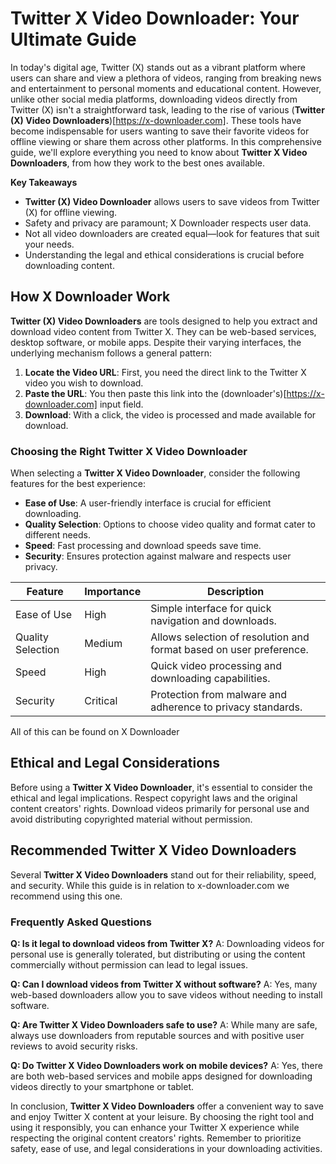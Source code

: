 # Twitter X Video Downloader: Your Ultimate Guide

In today's digital age, Twitter (X) stands out as a vibrant platform where users can share and view a plethora of videos, ranging from breaking news and entertainment to personal moments and educational content. However, unlike other social media platforms, downloading videos directly from Twitter (X) isn't a straightforward task, leading to the rise of various (**Twitter (X) Video Downloaders**)[https://x-downloader.com]. These tools have become indispensable for users wanting to save their favorite videos for offline viewing or share them across other platforms. In this comprehensive guide, we'll explore everything you need to know about **Twitter X Video Downloaders**, from how they work to the best ones available.

**Key Takeaways**
- **Twitter (X) Video Downloader** allows users to save videos from Twitter (X) for offline viewing.
- Safety and privacy are paramount; X Downloader respects user data.
- Not all video downloaders are created equal—look for features that suit your needs.
- Understanding the legal and ethical considerations is crucial before downloading content.

## How X Downloader Work

**Twitter (X) Video Downloaders** are tools designed to help you extract and download video content from Twitter X. They can be web-based services, desktop software, or mobile apps. Despite their varying interfaces, the underlying mechanism follows a general pattern:

1. **Locate the Video URL**: First, you need the direct link to the Twitter X video you wish to download.
2. **Paste the URL**: You then paste this link into the (downloader's)[https://x-downloader.com] input field.
3. **Download**: With a click, the video is processed and made available for download.

### Choosing the Right Twitter X Video Downloader

When selecting a **Twitter X Video Downloader**, consider the following features for the best experience:

- **Ease of Use**: A user-friendly interface is crucial for efficient downloading.
- **Quality Selection**: Options to choose video quality and format cater to different needs.
- **Speed**: Fast processing and download speeds save time.
- **Security**: Ensures protection against malware and respects user privacy.

| Feature           | Importance | Description                                                                                      |
|-------------------|------------|--------------------------------------------------------------------------------------------------|
| Ease of Use       | High       | Simple interface for quick navigation and downloads.                                             |
| Quality Selection | Medium     | Allows selection of resolution and format based on user preference.                             |
| Speed             | High       | Quick video processing and downloading capabilities.                                             |
| Security          | Critical   | Protection from malware and adherence to privacy standards.                                      |

All of this can be found on X Downloader

## Ethical and Legal Considerations

Before using a **Twitter X Video Downloader**, it's essential to consider the ethical and legal implications. Respect copyright laws and the original content creators' rights. Download videos primarily for personal use and avoid distributing copyrighted material without permission.

## Recommended Twitter X Video Downloaders

Several **Twitter X Video Downloaders** stand out for their reliability, speed, and security. While this guide is in relation to x-downloader.com we recommend using this one.

### Frequently Asked Questions

**Q: Is it legal to download videos from Twitter X?**
A: Downloading videos for personal use is generally tolerated, but distributing or using the content commercially without permission can lead to legal issues.

**Q: Can I download videos from Twitter X without software?**
A: Yes, many web-based downloaders allow you to save videos without needing to install software.

**Q: Are Twitter X Video Downloaders safe to use?**
A: While many are safe, always use downloaders from reputable sources and with positive user reviews to avoid security risks.

**Q: Do Twitter X Video Downloaders work on mobile devices?**
A: Yes, there are both web-based services and mobile apps designed for downloading videos directly to your smartphone or tablet.

In conclusion, **Twitter X Video Downloaders** offer a convenient way to save and enjoy Twitter X content at your leisure. By choosing the right tool and using it responsibly, you can enhance your Twitter X experience while respecting the original content creators' rights. Remember to prioritize safety, ease of use, and legal considerations in your downloading activities.
